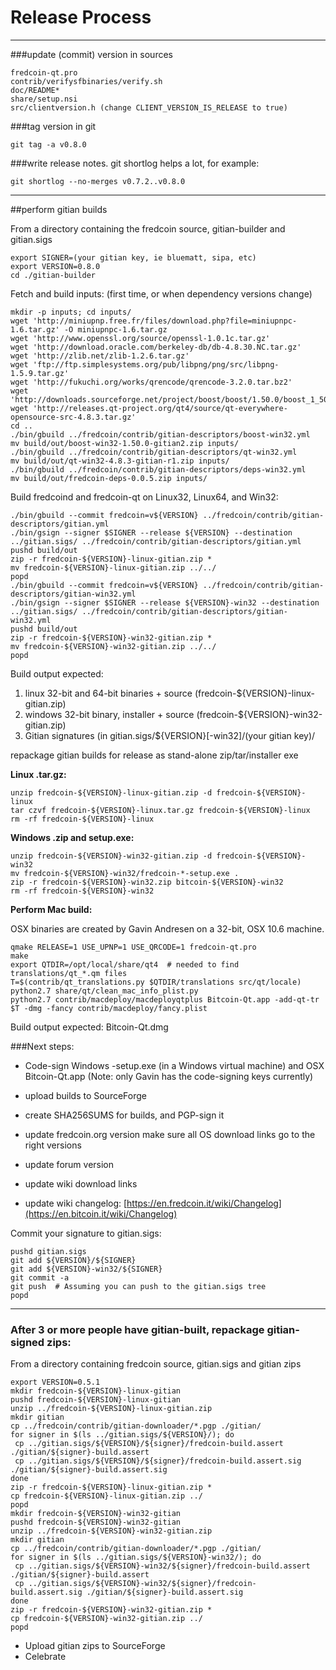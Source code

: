 Release Process
====================

* * *

###update (commit) version in sources


	fredcoin-qt.pro
	contrib/verifysfbinaries/verify.sh
	doc/README*
	share/setup.nsi
	src/clientversion.h (change CLIENT_VERSION_IS_RELEASE to true)

###tag version in git

	git tag -a v0.8.0

###write release notes. git shortlog helps a lot, for example:

	git shortlog --no-merges v0.7.2..v0.8.0

* * *

##perform gitian builds

 From a directory containing the fredcoin source, gitian-builder and gitian.sigs
  
	export SIGNER=(your gitian key, ie bluematt, sipa, etc)
	export VERSION=0.8.0
	cd ./gitian-builder

 Fetch and build inputs: (first time, or when dependency versions change)

	mkdir -p inputs; cd inputs/
	wget 'http://miniupnp.free.fr/files/download.php?file=miniupnpc-1.6.tar.gz' -O miniupnpc-1.6.tar.gz
	wget 'http://www.openssl.org/source/openssl-1.0.1c.tar.gz'
	wget 'http://download.oracle.com/berkeley-db/db-4.8.30.NC.tar.gz'
	wget 'http://zlib.net/zlib-1.2.6.tar.gz'
	wget 'ftp://ftp.simplesystems.org/pub/libpng/png/src/libpng-1.5.9.tar.gz'
	wget 'http://fukuchi.org/works/qrencode/qrencode-3.2.0.tar.bz2'
	wget 'http://downloads.sourceforge.net/project/boost/boost/1.50.0/boost_1_50_0.tar.bz2'
	wget 'http://releases.qt-project.org/qt4/source/qt-everywhere-opensource-src-4.8.3.tar.gz'
	cd ..
	./bin/gbuild ../fredcoin/contrib/gitian-descriptors/boost-win32.yml
	mv build/out/boost-win32-1.50.0-gitian2.zip inputs/
	./bin/gbuild ../fredcoin/contrib/gitian-descriptors/qt-win32.yml
	mv build/out/qt-win32-4.8.3-gitian-r1.zip inputs/
	./bin/gbuild ../fredcoin/contrib/gitian-descriptors/deps-win32.yml
	mv build/out/fredcoin-deps-0.0.5.zip inputs/

 Build fredcoind and fredcoin-qt on Linux32, Linux64, and Win32:
  
	./bin/gbuild --commit fredcoin=v${VERSION} ../fredcoin/contrib/gitian-descriptors/gitian.yml
	./bin/gsign --signer $SIGNER --release ${VERSION} --destination ../gitian.sigs/ ../fredcoin/contrib/gitian-descriptors/gitian.yml
	pushd build/out
	zip -r fredcoin-${VERSION}-linux-gitian.zip *
	mv fredcoin-${VERSION}-linux-gitian.zip ../../
	popd
	./bin/gbuild --commit fredcoin=v${VERSION} ../fredcoin/contrib/gitian-descriptors/gitian-win32.yml
	./bin/gsign --signer $SIGNER --release ${VERSION}-win32 --destination ../gitian.sigs/ ../fredcoin/contrib/gitian-descriptors/gitian-win32.yml
	pushd build/out
	zip -r fredcoin-${VERSION}-win32-gitian.zip *
	mv fredcoin-${VERSION}-win32-gitian.zip ../../
	popd

  Build output expected:

  1. linux 32-bit and 64-bit binaries + source (fredcoin-${VERSION}-linux-gitian.zip)
  2. windows 32-bit binary, installer + source (fredcoin-${VERSION}-win32-gitian.zip)
  3. Gitian signatures (in gitian.sigs/${VERSION}[-win32]/(your gitian key)/

repackage gitian builds for release as stand-alone zip/tar/installer exe

**Linux .tar.gz:**

	unzip fredcoin-${VERSION}-linux-gitian.zip -d fredcoin-${VERSION}-linux
	tar czvf fredcoin-${VERSION}-linux.tar.gz fredcoin-${VERSION}-linux
	rm -rf fredcoin-${VERSION}-linux

**Windows .zip and setup.exe:**

	unzip fredcoin-${VERSION}-win32-gitian.zip -d fredcoin-${VERSION}-win32
	mv fredcoin-${VERSION}-win32/fredcoin-*-setup.exe .
	zip -r fredcoin-${VERSION}-win32.zip bitcoin-${VERSION}-win32
	rm -rf fredcoin-${VERSION}-win32

**Perform Mac build:**

  OSX binaries are created by Gavin Andresen on a 32-bit, OSX 10.6 machine.

	qmake RELEASE=1 USE_UPNP=1 USE_QRCODE=1 fredcoin-qt.pro
	make
	export QTDIR=/opt/local/share/qt4  # needed to find translations/qt_*.qm files
	T=$(contrib/qt_translations.py $QTDIR/translations src/qt/locale)
	python2.7 share/qt/clean_mac_info_plist.py
	python2.7 contrib/macdeploy/macdeployqtplus Bitcoin-Qt.app -add-qt-tr $T -dmg -fancy contrib/macdeploy/fancy.plist

 Build output expected: Bitcoin-Qt.dmg

###Next steps:

* Code-sign Windows -setup.exe (in a Windows virtual machine) and
  OSX Bitcoin-Qt.app (Note: only Gavin has the code-signing keys currently)

* upload builds to SourceForge

* create SHA256SUMS for builds, and PGP-sign it

* update fredcoin.org version
  make sure all OS download links go to the right versions

* update forum version

* update wiki download links

* update wiki changelog: [https://en.fredcoin.it/wiki/Changelog](https://en.bitcoin.it/wiki/Changelog)

Commit your signature to gitian.sigs:

	pushd gitian.sigs
	git add ${VERSION}/${SIGNER}
	git add ${VERSION}-win32/${SIGNER}
	git commit -a
	git push  # Assuming you can push to the gitian.sigs tree
	popd

-------------------------------------------------------------------------

### After 3 or more people have gitian-built, repackage gitian-signed zips:

From a directory containing fredcoin source, gitian.sigs and gitian zips

	export VERSION=0.5.1
	mkdir fredcoin-${VERSION}-linux-gitian
	pushd fredcoin-${VERSION}-linux-gitian
	unzip ../fredcoin-${VERSION}-linux-gitian.zip
	mkdir gitian
	cp ../fredcoin/contrib/gitian-downloader/*.pgp ./gitian/
	for signer in $(ls ../gitian.sigs/${VERSION}/); do
	 cp ../gitian.sigs/${VERSION}/${signer}/fredcoin-build.assert ./gitian/${signer}-build.assert
	 cp ../gitian.sigs/${VERSION}/${signer}/fredcoin-build.assert.sig ./gitian/${signer}-build.assert.sig
	done
	zip -r fredcoin-${VERSION}-linux-gitian.zip *
	cp fredcoin-${VERSION}-linux-gitian.zip ../
	popd
	mkdir fredcoin-${VERSION}-win32-gitian
	pushd fredcoin-${VERSION}-win32-gitian
	unzip ../fredcoin-${VERSION}-win32-gitian.zip
	mkdir gitian
	cp ../fredcoin/contrib/gitian-downloader/*.pgp ./gitian/
	for signer in $(ls ../gitian.sigs/${VERSION}-win32/); do
	 cp ../gitian.sigs/${VERSION}-win32/${signer}/fredcoin-build.assert ./gitian/${signer}-build.assert
	 cp ../gitian.sigs/${VERSION}-win32/${signer}/fredcoin-build.assert.sig ./gitian/${signer}-build.assert.sig
	done
	zip -r fredcoin-${VERSION}-win32-gitian.zip *
	cp fredcoin-${VERSION}-win32-gitian.zip ../
	popd

- Upload gitian zips to SourceForge
- Celebrate 
